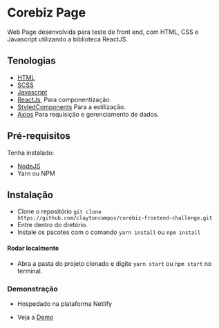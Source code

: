 # Corebiz Page

Web Page desenvolvida para teste de front end, com HTML, CSS e Javascript utilizando a biblioteca ReactJS.

## Tenologias

- [HTML](https://developer.mozilla.org/pt-BR/docs/Web/Guide/HTML/HTML5)
- [SCSS](https://sass-lang.com/)
- [Javascript](https://developer.mozilla.org/pt-BR/docs/Web/JavaScript)
- [ReactJs](https://pt-br.reactjs.org/), Para componentização
- [StyledComponents](https://styled-components.com/) Para a estilização.
- [Axios](https://axios-http.com/docs/intro) Para requisição e gerenciamento de dados.

## Pré-requisitos

Tenha instalado:

- [NodeJS](https://nodejs.org/en/download/)
- Yarn ou NPM

## Instalação

- Clone o repositório `git clone https://github.com/claytoncampos/corebiz-frontend-challenge.git`
- Entre dentro do dretório.
- Instale os pacotes com o comando `yarn install` ou `npm install`

#### Rodar localmente

- Abra a pasta do projeto clonado e digite `yarn start` ou `npm start` no terminal.

### Demonstração

- Hospedado na plataforma Netlify

- Veja a [Demo](https://corebiz-inky.vercel.app/)
